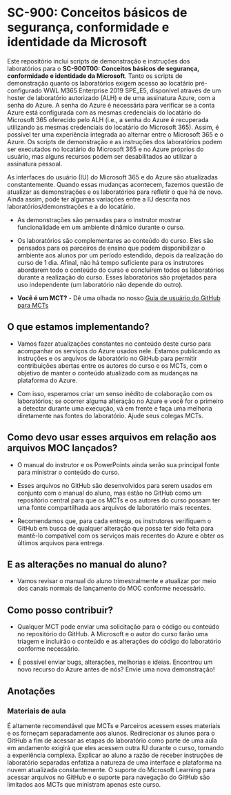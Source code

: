 ﻿# SC-900: Conceitos básicos de segurança, conformidade e identidade da Microsoft

Este repositório inclui scripts de demonstração e instruções dos laboratórios para o **SC-900T00: Conceitos básicos de segurança, conformidade e identidade da Microsoft**.  Tanto os scripts de demonstração quanto os laboratórios exigem acesso ao locatário pré-configurado WWL M365 Enterprise 2019 SPE_E5, disponível através de um hoster de laboratório autorizado (ALH) e de uma assinatura Azure, com a senha do Azure.  A senha do Azure é necessária para verificar se a conta Azure está configurada com as mesmas credenciais do locatário do Microsoft 365 oferecido pelo ALH (i.e., a senha do Azure é recuperada utilizando as mesmas credenciais do locatário do Microsoft 365).  Assim, é possível ter uma experiência integrada ao alternar entre o Microsoft 365 e o Azure.  Os scripts de demonstração e as instruções dos laboratórios podem ser executados no locatário do Microsoft 365 e no Azure próprios do usuário, mas alguns recursos podem ser desabilitados ao utilizar a assinatura pessoal.

As interfaces do usuário (IU) do Microsoft 365 e do Azure são atualizadas constantemente.  Quando essas mudanças acontecem, fazemos questão de atualizar as demonstrações e os laboratórios para refletir o que há de novo. Ainda assim, pode ter algumas variações entre a IU descrita nos laboratórios/demonstrações e a do locatário. 

- As demonstrações são pensadas para o instrutor mostrar funcionalidade em um ambiente dinâmico durante o curso.  

- Os laboratórios são complementares ao conteúdo do curso. Eles são pensados para os parceiros de ensino que podem disponibilizar o ambiente aos alunos por um período estendido, depois da realização do curso de 1 dia. Afinal, não há tempo suficiente para os instrutores abordarem todo o conteúdo do curso e concluírem todos os laboratórios durante a realização do curso. Esses laboratórios são projetados para uso independente (um laboratório não depende do outro).

- **Você é um MCT?** - Dê uma olhada no nosso [Guia de usuário do GitHub para MCTs](https://microsoftlearning.github.io/MCT-User-Guide/)


## O que estamos implementando?

- Vamos fazer atualizações constantes no conteúdo deste curso para acompanhar os serviços do Azure usados nele.  Estamos publicando as instruções e os arquivos de laboratório no GitHub para permitir contribuições abertas entre os autores do curso e os MCTs, com o objetivo de manter o conteúdo atualizado com as mudanças na plataforma do Azure.

- Com isso, esperamos criar um senso inédito de colaboração com os laboratórios; se ocorrer alguma alteração no Azure e você for o primeiro a detectar durante uma execução, vá em frente e faça uma melhoria diretamente nas fontes do laboratório.  Ajude seus colegas MCTs.

## Como devo usar esses arquivos em relação aos arquivos MOC lançados?

- O manual do instrutor e os PowerPoints ainda serão sua principal fonte para ministrar o conteúdo do curso.

- Esses arquivos no GitHub são desenvolvidos para serem usados em conjunto com o manual do aluno, mas estão no GitHub como um repositório central para que os MCTs e os autores do curso possam ter uma fonte compartilhada aos arquivos de laboratório mais recentes.

- Recomendamos que, para cada entrega, os instrutores verifiquem o GitHub em busca de qualquer alteração que possa ter sido feita para mantê-lo compatível com os serviços mais recentes do Azure e obter os últimos arquivos para entrega.

## E as alterações no manual do aluno?

- Vamos revisar o manual do aluno trimestralmente e atualizar por meio dos canais normais de lançamento do MOC conforme necessário.

## Como posso contribuir?

- Qualquer MCT pode enviar uma solicitação para o código ou conteúdo no repositório do GitHub. A Microsoft e o autor do curso farão uma triagem e incluirão o conteúdo e as alterações do código do laboratório conforme necessário.

- É possível enviar bugs, alterações, melhorias e ideias.  Encontrou um novo recurso do Azure antes de nós?  Envie uma nova demonstração!

## Anotações

### Materiais de aula

É altamente recomendável que MCTs e Parceiros acessem esses materiais e os forneçam separadamente aos alunos.  Redirecionar os alunos para o GitHub a fim de acessar as etapas do laboratório como parte de uma aula em andamento exigirá que eles acessem outra IU durante o curso, tornando a experiência complexa. Explicar ao aluno a razão de receber instruções de laboratório separadas enfatiza a natureza de uma interface e plataforma na nuvem atualizada constantemente. O suporte do Microsoft Learning para acessar arquivos no GitHub e o suporte para navegação do GitHub são limitados aos MCTs que ministram apenas este curso.
